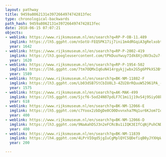 ```yaml
---
layout: pathway
title: 9459a8062131e3972664974742813fec
type: chronological-backwards
path_hash: 9459a8062131e3972664974742813fec
date: 2018-06-15 07:07:21
objects:
- weblink: https://www.rijksmuseum.nl/en/search?q=RP-P-OB-11.489
  imglink: https://lh5.ggpht.com/nSotU-FEQ5PK17ij7ini1m4dRGqiA3gRelxobt2bsefhUQxzhuOGEdbsosH6OoH6yzTVMZvX1PQG_nm8U7u71HEqF1s=s200
  year: 1642
- weblink: https://www.rijksmuseum.nl/en/search?q=RP-P-2002-419
  imglink: https://lh3.googleusercontent.com/tPkDuuYwuy7Idk8XjcNV3u2u7-IOqt-3FCPzdSFhiQ97bYZXnokkXRGo46hJzTTlDlXLVMW4Oe7dA_ICv2PoezM0w50=s200
  year: 1620
- weblink: https://www.rijksmuseum.nl/en/search?q=RP-P-1954-502
  imglink: https://lh6.ggpht.com/7tm7OQMxIq6uN414rgykjjwbx2G5g6PPkXS3BtB21pkldl1qJ8THydzf5YDWYlSOf0KCCi4IAe1BsYsGfe3eI8EQWpU=s200
  year: 1589
- weblink: https://www.rijksmuseum.nl/en/search?q=BK-NM-11882-F
  imglink: https://lh3.ggpht.com/Lb03dSB7StCbIU8L3-4ZU28rRQuuW52961PA_-iAHQhWlv5hvrYWSyziZ6KX2qohi3v8jOzJgevC8m2HGwUrpEkyk3u1=s200
  year: 1575
- weblink: https://www.rijksmuseum.nl/en/search?q=AK-MAK-499
  imglink: https://lh5.ggpht.com/Sjcf6-5od24N07pdLF7C1mi1j19vS4j9SiyO8k0z_MwSgJ-5EOPRA7Dn8-OkY2za65CRkfAXNjFlBi-dHMvlNALEug=s200
  year: 618
- weblink: https://www.rijksmuseum.nl/en/search?q=BK-NM-12066-E
  imglink: https://lh5.ggpht.com/c7Yoox2zbDgDe0CO0Dvvnxha7Mq1ur6KJom7IopzO1QslR3x5tJrWfzhWLriJIlDaH0kFGVQcQBjXIELyiTKOwzBXEc=s200
  year: 400
- weblink: https://www.rijksmuseum.nl/en/search?q=BK-NM-12066-D
  imglink: https://lh3.ggpht.com/9NaAahDSJ3n2eFCRcBu1iIQK3EIfCqNjPuhCND1m-cQ4sNdFYs29ONSYSJCKwvfr2-p5LSKECojTJC7WtPNXBZWrNw=s200
  year: 400
- weblink: https://www.rijksmuseum.nl/en/search?q=BK-NM-11839
  imglink: https://lh4.ggpht.com/4LPrVIOqd5jgIuCgMplQYCSQDefiqB0yJYXHpW3AY8PEabbZc_FMoo9__2aQO4Yzl9q5RL-KgtksrNIylU5dhrSr5Q=s200
  year: 200

---
```


